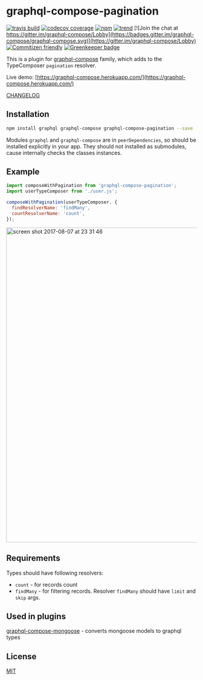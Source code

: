 # graphql-compose-pagination

[![travis build](https://img.shields.io/travis/graphql-compose/graphql-compose-pagination.svg)](https://travis-ci.org/graphql-compose/graphql-compose-pagination)
[![codecov coverage](https://img.shields.io/codecov/c/github/graphql-compose/graphql-compose-pagination.svg)](https://codecov.io/github/graphql-compose/graphql-compose-pagination)
[![npm](https://img.shields.io/npm/v/graphql-compose-pagination.svg)](https://www.npmjs.com/package/graphql-compose-pagination)
[![trend](https://img.shields.io/npm/dt/graphql-compose-pagination.svg)](http://www.npmtrends.com/graphql-compose-pagination)
[![Join the chat at https://gitter.im/graphql-compose/Lobby](https://badges.gitter.im/graphql-compose/graphql-compose.svg)](https://gitter.im/graphql-compose/Lobby)
[![Commitizen friendly](https://img.shields.io/badge/commitizen-friendly-brightgreen.svg)](http://commitizen.github.io/cz-cli/)
[![Greenkeeper badge](https://badges.greenkeeper.io/graphql-compose/graphql-compose-pagination.svg)](https://greenkeeper.io/)

This is a plugin for [graphql-compose](https://github.com/graphql-compose/graphql-compose) family, which adds to the TypeComposer `pagination` resolver.

Live demo: [https://graphql-compose.herokuapp.com/](https://graphql-compose.herokuapp.com/)

[CHANGELOG](https://github.com/graphql-compose/graphql-compose-pagination/blob/master/CHANGELOG.md)

## Installation

```bash
npm install graphql graphql-compose graphql-compose-pagination --save
```

Modules `graphql` and `graphql-compose` are in `peerDependencies`, so should be installed explicitly in your app. They should not installed as submodules, cause internally checks the classes instances.

## Example

```js
import composeWithPagination from 'graphql-compose-pagination';
import userTypeComposer from './user.js';

composeWithPagination(userTypeComposer, {
  findResolverName: 'findMany',
  countResolverName: 'count',
});
```

<img width="832" alt="screen shot 2017-08-07 at 23 31 46" src="https://user-images.githubusercontent.com/1946920/29038210-ad2390e4-7bc8-11e7-8143-ff0cca2b39cc.png">

## Requirements

Types should have following resolvers:

- `count` - for records count
- `findMany` - for filtering records. Resolver `findMany` should have `limit` and `skip` args.

## Used in plugins

[graphql-compose-mongoose](https://github.com/graphql-compose/graphql-compose-mongoose) - converts mongoose models to graphql types

## License

[MIT](https://github.com/graphql-compose/graphql-compose-pagination/blob/master/LICENSE.md)
